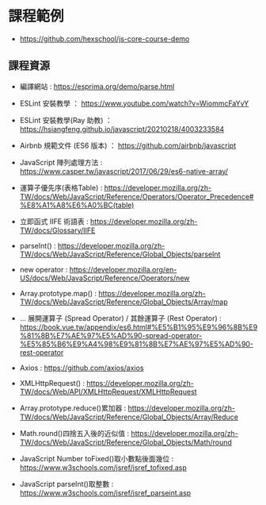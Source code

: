 # 課程範例
- https://github.com/hexschool/js-core-course-demo

## 課程資源

- 編譯網站 : https://esprima.org/demo/parse.html

- ESLint 安裝教學 ： https://www.youtube.com/watch?v=WiommcFaYvY

- ESLint 安裝教學(Ray 助教) ： https://hsiangfeng.github.io/javascript/20210218/4003233584

- Airbnb 規範文件 (ES6 版本) ： https://github.com/airbnb/javascript

- JavaScript 陣列處理方法 : https://www.casper.tw/javascript/2017/06/29/es6-native-array/

- 運算子優先序(表格Table) : https://developer.mozilla.org/zh-TW/docs/Web/JavaScript/Reference/Operators/Operator_Precedence#%E8%A1%A8%E6%A0%BC(table)

- 立即函式 IIFE 術語表 : https://developer.mozilla.org/zh-TW/docs/Glossary/IIFE

- parseInt() : https://developer.mozilla.org/zh-TW/docs/Web/JavaScript/Reference/Global_Objects/parseInt

- new operator : https://developer.mozilla.org/en-US/docs/Web/JavaScript/Reference/Operators/new

- Array.prototype.map() : https://developer.mozilla.org/zh-TW/docs/Web/JavaScript/Reference/Global_Objects/Array/map

- ... 展開運算子 (Spread Operator) / 其餘運算子 (Rest Operator) : https://book.vue.tw/appendix/es6.html#%E5%B1%95%E9%96%8B%E9%81%8B%E7%AE%97%E5%AD%90-spread-operator-%E5%85%B6%E9%A4%98%E9%81%8B%E7%AE%97%E5%AD%90-rest-operator

- Axios : https://github.com/axios/axios

- XMLHttpRequest() : https://developer.mozilla.org/zh-TW/docs/Web/API/XMLHttpRequest/XMLHttpRequest

- Array.prototype.reduce()累加器  : https://developer.mozilla.org/zh-TW/docs/Web/JavaScript/Reference/Global_Objects/Array/Reduce

- Math.round()四捨五入後的近似值 : https://developer.mozilla.org/zh-TW/docs/Web/JavaScript/Reference/Global_Objects/Math/round

- JavaScript Number toFixed()取小數點後面幾位 : https://www.w3schools.com/jsref/jsref_tofixed.asp

- JavaScript parseInt()取整數 : https://www.w3schools.com/jsref/jsref_parseint.asp